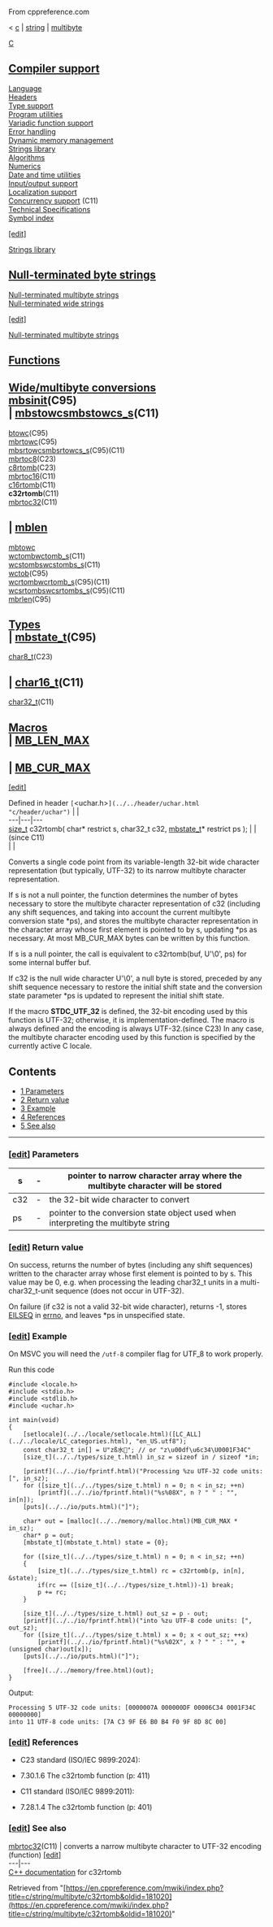 From cppreference.com

< [c](../../../c.html "c")‎ | [string](../../string.html "c/string")‎ | [multibyte](../multibyte.html "c/string/multibyte")

[ C](../../../c.html "c")

[Compiler support](../../compiler_support.html "c/compiler support")  
---  
[Language](../../language.html "c/language")  
[Headers](../../header.html "c/header")  
[Type support](../../types.html "c/types")  
[Program utilities](../../program.html "c/program")  
[Variadic function support](../../variadic.html "c/variadic")  
[Error handling](../../error.html "c/error")  
[Dynamic memory management](../../memory.html "c/memory")  
[Strings library](../../string.html "c/string")  
[Algorithms](../../algorithm.html "c/algorithm")  
[Numerics](../../numeric.html "c/numeric")  
[Date and time utilities](../../chrono.html "c/chrono")  
[Input/output support](../../io.html "c/io")  
[Localization support](../../locale.html "c/locale")  
[Concurrency support](../../thread.html "c/thread") (C11)  
[Technical Specifications](../../experimental.html "c/experimental")  
[Symbol index](../../index.html "c/symbol index")  
  
[[edit]](https://en.cppreference.com/mwiki/index.php?title=Template:c/navbar_content&action=edit)

[ Strings library](../../string.html "c/string")

[Null-terminated byte strings](../byte.html "c/string/byte")  
---  
[Null-terminated multibyte strings](../multibyte.html "c/string/multibyte")  
[Null-terminated wide strings](../wide.html "c/string/wide")  
  
[[edit]](https://en.cppreference.com/mwiki/index.php?title=Template:c/string/navbar_content&action=edit)

[ Null-terminated multibyte strings](../multibyte.html "c/string/multibyte")

[Functions](../multibyte.html#Functions "c/string/multibyte")  
---  
[Wide/multibyte conversions](../multibyte.html#Multibyte.2Fwide_character_conversions "c/string/multibyte")  
[mbsinit](mbsinit.html "c/string/multibyte/mbsinit")(C95)  
| [mbstowcsmbstowcs_s](mbstowcs.html "c/string/multibyte/mbstowcs")(C11)  
---  
[btowc](btowc.html "c/string/multibyte/btowc")(C95)  
[mbrtowc](mbrtowc.html "c/string/multibyte/mbrtowc")(C95)  
[mbsrtowcsmbsrtowcs_s](mbsrtowcs.html "c/string/multibyte/mbsrtowcs")(C95)(C11)` `  
[mbrtoc8](mbrtoc8.html "c/string/multibyte/mbrtoc8")(C23)  
[c8rtomb](c8rtomb.html "c/string/multibyte/c8rtomb")(C23)  
[mbrtoc16](mbrtoc16.html "c/string/multibyte/mbrtoc16")(C11)  
[c16rtomb](c16rtomb.html "c/string/multibyte/c16rtomb")(C11)  
**c32rtomb**(C11)  
[mbrtoc32](mbrtoc32.html "c/string/multibyte/mbrtoc32")(C11)  
  
| [mblen](mblen.html "c/string/multibyte/mblen")  
---  
[mbtowc](mbtowc.html "c/string/multibyte/mbtowc")  
[wctombwctomb_s](wctomb.html "c/string/multibyte/wctomb")(C11)  
[wcstombswcstombs_s](wcstombs.html "c/string/multibyte/wcstombs")(C11)  
[wctob](wctob.html "c/string/multibyte/wctob")(C95)  
[wcrtombwcrtomb_s](wcrtomb.html "c/string/multibyte/wcrtomb")(C95)(C11)  
[wcsrtombswcsrtombs_s](wcsrtombs.html "c/string/multibyte/wcsrtombs")(C95)(C11)  
[mbrlen](mbrlen.html "c/string/multibyte/mbrlen")(C95)  
  
[Types](../multibyte.html#Types "c/string/multibyte")  
| [mbstate_t](mbstate_t.html "c/string/multibyte/mbstate t")(C95)  
---  
[char8_t](char8_t.html "c/string/multibyte/char8 t")(C23)  
  
| [char16_t](char16_t.html "c/string/multibyte/char16 t")(C11)  
---  
[char32_t](char32_t.html "c/string/multibyte/char32 t")(C11)  
  
[Macros](../multibyte.html#Macros "c/string/multibyte")  
| [MB_LEN_MAX](../multibyte.html#Macros "c/string/multibyte")  
---  
  
| [MB_CUR_MAX](../multibyte.html#Macros "c/string/multibyte")  
---  
  
[[edit]](https://en.cppreference.com/mwiki/index.php?title=Template:c/string/multibyte/navbar_content&action=edit)

Defined in header `[`<uchar.h>`](../../header/uchar.html "c/header/uchar")` |  |   
---|---|---  
[size_t](../../types/size_t.html) c32rtomb( char* restrict s, char32_t c32, [mbstate_t](mbstate_t.html)* restrict ps ); |  |  (since C11)  
| |   
  
Converts a single code point from its variable-length 32-bit wide character representation (but typically, UTF-32) to its narrow multibyte character representation. 

If s is not a null pointer, the function determines the number of bytes necessary to store the multibyte character representation of c32 (including any shift sequences, and taking into account the current multibyte conversion state *ps), and stores the multibyte character representation in the character array whose first element is pointed to by s, updating *ps as necessary. At most MB_CUR_MAX bytes can be written by this function. 

If s is a null pointer, the call is equivalent to c32rtomb(buf, U'\0', ps) for some internal buffer buf. 

If c32 is the null wide character U'\0', a null byte is stored, preceded by any shift sequence necessary to restore the initial shift state and the conversion state parameter *ps is updated to represent the initial shift state. 

If the macro __STDC_UTF_32__ is defined, the 32-bit encoding used by this function is UTF-32; otherwise, it is implementation-defined. The macro is always defined and the encoding is always UTF-32.(since C23) In any case, the multibyte character encoding used by this function is specified by the currently active C locale. 

## Contents

  * [1 Parameters](c32rtomb.html#Parameters)
  * [2 Return value](c32rtomb.html#Return_value)
  * [3 Example](c32rtomb.html#Example)
  * [4 References](c32rtomb.html#References)
  * [5 See also](c32rtomb.html#See_also)

  
---  
  
### [[edit](https://en.cppreference.com/mwiki/index.php?title=c/string/multibyte/c32rtomb&action=edit&section=1 "Edit section: Parameters")] Parameters

s  |  \-  |  pointer to narrow character array where the multibyte character will be stored   
---|---|---  
c32  |  \-  |  the 32-bit wide character to convert   
ps  |  \-  |  pointer to the conversion state object used when interpreting the multibyte string   
  
### [[edit](https://en.cppreference.com/mwiki/index.php?title=c/string/multibyte/c32rtomb&action=edit&section=2 "Edit section: Return value")] Return value

On success, returns the number of bytes (including any shift sequences) written to the character array whose first element is pointed to by s. This value may be ​0​, e.g. when processing the leading char32_t units in a multi-char32_t-unit sequence (does not occur in UTF-32). 

On failure (if c32 is not a valid 32-bit wide character), returns -1, stores [EILSEQ](../../error/errno_macros.html "c/error/errno macros") in [errno](../../error/errno.html "c/error/errno"), and leaves *ps in unspecified state. 

### [[edit](https://en.cppreference.com/mwiki/index.php?title=c/string/multibyte/c32rtomb&action=edit&section=3 "Edit section: Example")] Example

On MSVC you will need the `/utf-8` compiler flag for UTF_8 to work properly.

Run this code
    
    
    #include <locale.h>
    #include <stdio.h>
    #include <stdlib.h>
    #include <uchar.h>
     
    int main(void)
    {
        [setlocale](../../locale/setlocale.html)([LC_ALL](../../locale/LC_categories.html), "en_US.utf8");
        const char32_t in[] = U"zß水🍌"; // or "z\u00df\u6c34\U0001F34C"
        [size_t](../../types/size_t.html) in_sz = sizeof in / sizeof *in;
     
        [printf](../../io/fprintf.html)("Processing %zu UTF-32 code units: [", in_sz);
        for ([size_t](../../types/size_t.html) n = 0; n < in_sz; ++n)
            [printf](../../io/fprintf.html)("%s%08X", n ? " " : "", in[n]);
        [puts](../../io/puts.html)("]");
     
        char* out = [malloc](../../memory/malloc.html)(MB_CUR_MAX * in_sz);
        char* p = out;
        [mbstate_t](mbstate_t.html) state = {0};
     
        for ([size_t](../../types/size_t.html) n = 0; n < in_sz; ++n)
        {
            [size_t](../../types/size_t.html) rc = c32rtomb(p, in[n], &state);
            if(rc == ([size_t](../../types/size_t.html))-1) break;
            p += rc;
        }
     
        [size_t](../../types/size_t.html) out_sz = p - out;
        [printf](../../io/fprintf.html)("into %zu UTF-8 code units: [", out_sz);
        for ([size_t](../../types/size_t.html) x = 0; x < out_sz; ++x)
            [printf](../../io/fprintf.html)("%s%02X", x ? " " : "", +(unsigned char)out[x]);
        [puts](../../io/puts.html)("]");
     
        [free](../../memory/free.html)(out);
    }

Output: 
    
    
    Processing 5 UTF-32 code units: [0000007A 000000DF 00006C34 0001F34C 00000000]
    into 11 UTF-8 code units: [7A C3 9F E6 B0 B4 F0 9F 8D 8C 00]

### [[edit](https://en.cppreference.com/mwiki/index.php?title=c/string/multibyte/c32rtomb&action=edit&section=4 "Edit section: References")] References

  * C23 standard (ISO/IEC 9899:2024): 



    

  * 7.30.1.6 The c32rtomb function (p: 411) 



  * C11 standard (ISO/IEC 9899:2011): 



    

  * 7.28.1.4 The c32rtomb function (p: 401) 



### [[edit](https://en.cppreference.com/mwiki/index.php?title=c/string/multibyte/c32rtomb&action=edit&section=5 "Edit section: See also")] See also

[ mbrtoc32](mbrtoc32.html "c/string/multibyte/mbrtoc32")(C11) |  converts a narrow multibyte character to UTF-32 encoding   
(function) [[edit]](https://en.cppreference.com/mwiki/index.php?title=Template:c/string/multibyte/dsc_mbrtoc32&action=edit)  
---|---  
[C++ documentation](../../../cpp/string/multibyte/c32rtomb.html "cpp/string/multibyte/c32rtomb") for c32rtomb  
  
Retrieved from "[https://en.cppreference.com/mwiki/index.php?title=c/string/multibyte/c32rtomb&oldid=181020](https://en.cppreference.com/mwiki/index.php?title=c/string/multibyte/c32rtomb&oldid=181020)" 
